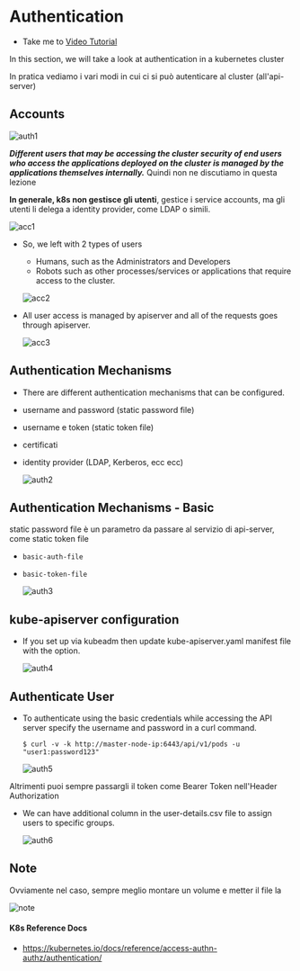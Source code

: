 # Authentication
  - Take me to [Video Tutorial](https://kodekloud.com/topic/authentication/)
  
In this section, we will take a look at authentication in a kubernetes cluster

In pratica vediamo i vari modi in cui ci si può autenticare al cluster (all'api-server)

## Accounts

  ![auth1](../../images/auth1.PNG)
  
**_Different users that may be accessing the cluster security of end users who access the applications deployed on 
the cluster is managed by the applications themselves internally._**
Quindi non ne discutiamo in questa lezione

**In generale, k8s non gestisce gli utenti**, gestice i service accounts, ma gli utenti li delega a identity provider,
come LDAP o simili.

 ![acc1](../../images/acc1.PNG)
 
- So, we left with 2 types of users
  - Humans, such as the Administrators and Developers
  - Robots such as other processes/services or applications that require access to the cluster.
  

  ![acc2](../../images/acc2.PNG)
  
- All user access is managed by apiserver and all of the requests goes through apiserver.
 
  ![acc3](../../images/acc3.PNG)
  
## Authentication Mechanisms
- There are different authentication mechanisms that can be configured.

- username and password (static password file)
- username e token (static token file)
- certificati
- identity provider (LDAP, Kerberos, ecc ecc)

  ![auth2](../../images/auth2.PNG)
  
## Authentication Mechanisms - Basic

static password file è un parametro da passare al servizio di api-server, come static token file

- `basic-auth-file`
- `basic-token-file`

  ![auth3](../../images/auth3.PNG)
  
## kube-apiserver configuration
- If you set up via kubeadm then update kube-apiserver.yaml manifest file with the option.
  
  ![auth4](../../images/auth4.PNG)
  
## Authenticate User

- To authenticate using the basic credentials while accessing the API server specify the username and password in a curl command.
  ```
  $ curl -v -k http://master-node-ip:6443/api/v1/pods -u "user1:password123"
  ```
  ![auth5](../../images/auth5.PNG)

Altrimenti puoi sempre passargli il token come Bearer Token nell'Header Authorization
  
- We can have additional column in the user-details.csv file to assign users to specific groups.

  ![auth6](../../images/auth6.PNG)
  
## Note

Ovviamente nel caso, sempre meglio montare un volume e metter il file la
 
 ![note](../../images/note.PNG)
  
  
#### K8s Reference Docs
- https://kubernetes.io/docs/reference/access-authn-authz/authentication/ 
  
  
